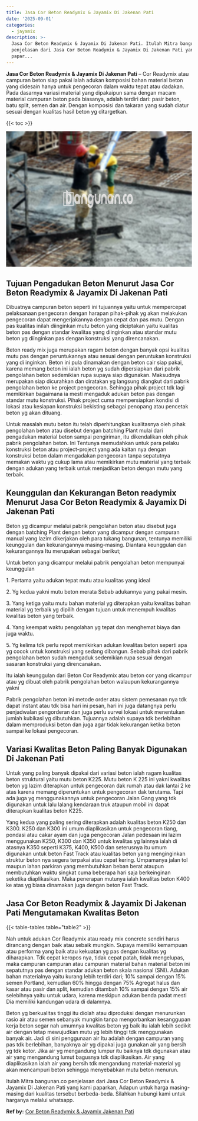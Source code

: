 ```yaml
---
title: Jasa Cor Beton Readymix & Jayamix Di Jakenan Pati
date: '2025-09-01'
categories:
  - jayamix
description: >-
  Jasa Cor Beton Readymix & Jayamix Di Jakenan Pati. Itulah Mitra bangunan.co
  penjelasan dari Jasa Cor Beton Readymix & Jayamix Di Jakenan Pati yang kami
  papar...
---
```


**Jasa Cor Beton Readymix & Jayamix Di Jakenan Pati** – Cor Readymix atau campuran beton siap pakai ialah adukan komposisi bahan material beton yang didesain hanya untuk pengecoran dalam waktu tepat atau dadakan. Pada dasarnya variasi material yang dipakaipun sama dengan macam material campuran beton pada biasanya, adalah terdiri dari: pasir beton, batu split, semen dan air. Dengan komposisi dan takaran yang sudah diatur sesuai dengan kualitas hasil beton yg ditargetkan.

{{< toc >}}

![Jasa Cor Beton Readymix & Jayamix Di Jakenan Pati](/images/jasa-cor-readymix-44.png)

## Tujuan Pengadukan Beton Menurut Jasa Cor Beton Readymix & Jayamix Di Jakenan Pati

Dibuatnya campuran beton seperti ini tujuannya yaitu untuk mempercepat pelaksanaan pengecoran dengan harapan pihak-pihak yg akan melakukan pengecoran dapat mengerjakannya dengan cepat dan pas mutu. Dengan pas kualitas inilah diinginkan mutu beton yang diciptakan yaitu kualitas beton pas dengan standar kwalitas yang diinginkan atau standar mutu beton yg diinginkan pas dengan konstruksi yang direncanakan.

Beton ready mix juga merupakan ragam beton dengan banyak opsi kualitas mutu pas dengan peruntukannya atau sesuai dengan peruntukan konstruksi yang di inginkan. Beton ini pula dinamakan dengan beton cair siap pakai, karena memang beton ini ialah beton yg sudah dipersiapkan dari pabrik pengolahan beton sedemikian rupa supaya siap digunakan. Maksudnya merupakan siap dicurahkan dan diratakan yg langsung diangkut dari pabrik pengolahan beton ke project pengecoran. Sehingga pihak project tdk lagi memikirkan bagaimana ia mesti mengaduk adukan beton pas dengan standar mutu konstruksi. Pihak project cuma mempersiapkan kondisi di lokasi atau kesiapan konstruksi bekisting sebagai penopang atau pencetak beton yg akan dituang.

Untuk masalah mutu beton itu telah diperhitungkan kualitasnya oleh pihak pengolahan beton atau disebut dengan batching Plant mulai dari pengadukan material beton sampai pengiriman, itu dikendalikan oleh pihak pabrik pengolahan beton. Ini Tentunya memudahkan untuk para pelaku konstruksi beton atau project-project yang ada kaitan nya dengan konstruksi beton dalam mengadakan pengecoran tanpa sepatutnya memakan waktu yg cukup lama atau memikirkan mutu material yang terbaik dengan adukan yang terbaik untuk menjadikan beton dengan mutu yang terbaik.

## Keunggulan dan Kekurangan Beton readymix Menurut Jasa Cor Beton Readymix & Jayamix Di Jakenan Pati

Beton yg dicampur melalui pabrik pengolahan beton atau disebut juga dengan batching Plant dengan beton yang dicampur dengan campuran manual yang lazim dikerjakan oleh para tukang bangunan, tentunya memiliki keunggulan dan kekurangannya masing-masing. Diantara keunggulan dan kekurangannya Itu merupakan sebagai berikut;

Untuk beton yang dicampur melalui pabrik pengolahan beton mempunyai keunggulan

1\. Pertama yaitu adukan tepat mutu atau kualitas yang ideal

2\. Yg kedua yakni mutu beton merata Sebab adukannya yang pakai mesin.

3\. Yang ketiga yaitu mutu bahan material yg diterapkan yaitu kwalitas bahan material yg terbaik yg dipilih dengan tujuan untuk menempuh kwalitas kwalitas beton yang terbaik.

4\. Yang keempat waktu pengolahan yg tepat dan menghemat biaya dan juga waktu.

5\. Yg kelima tdk perlu repot memikirkan adukan kwalitas beton seperti apa yg cocok untuk konstruksi yang sedang dibangun. Sebab pihak dari pabrik pengolahan beton sudah mengaduk sedemikian rupa sesuai dengan sasaran konstruksi yang direncanakan.

Itu ialah keunggulan dari Beton Cor Readymix atau beton cor yang dicampur atau yg dibuat oleh pabrik pengolahan beton walaupun kekurangannya yakni

Pabrik pengolahan beton ini metode order atau sistem pemesanan nya tdk dapat instant atau tdk bisa hari ini pesan, hari ini juga datangnya perlu penjadwalan pengorderan dan juga perlu survei lokasi untuk menentukan jumlah kubikasi yg dibutuhkan. Tujuannya adalah supaya tdk berlebihan dalam memproduksi beton dan juga agar tidak kekurangan ketika beton sampai ke lokasi pengecoran.

## Variasi Kwalitas Beton Paling Banyak Digunakan Di Jakenan Pati

Untuk yang paling banyak dipakai dari variasi beton ialah ragam kualitas beton struktural yaitu mutu beton K225. Mutu beton K 225 ini yakni kwalitas beton yg lazim diterapkan untuk pengecoran dak rumah atau dak lantai 2 ke atas karena memang diperuntukan untuk pengecoran dak terutama. Tapi ada juga yg menggunakannya untuk pengecoran Jalan Gang yang tdk digunakan untuk lalu lalang kendaraan truk ataupun mobil ini dapat diterapkan kualitas beton K225.

Yang kedua yang paling sering diterapkan adalah kualitas beton K250 dan K300. K250 dan K300 ini umum diaplikasikan untuk pengecoran tiang, pondasi atau cakar ayam dan juga pengecoran Jalan pedesaan ini lazim menggunakan K250, K300 dan K350 untuk kwalitas yg lainnya ialah di atasnya K350 seperti K375, K400, K500 dan seterusnya itu umum digunakan untuk beton Fast Track atau kualitas beton yang menginginkan struktur beton nya segera terpakai atau cepat kering. Umpamanya jalan tol maupun lahan parkiran yang membutuhkan beban berat ataupun membutuhkan waktu singkat cuma beberapa hari saja berkeinginan seketika diaplikasikan. Maka penerapan mutunya ialah kwalitas beton K400 ke atas yg biasa dinamakan juga dengan beton Fast Track.

## Jasa Cor Beton Readymix & Jayamix Di Jakenan Pati Mengutamakan Kwalitas Beton

{{< table-tables table="table2" >}}

Nah untuk adukan Cor Readymix atau ready mix concrete sendiri harus dirancang dengan baik atau sebaik mungkin. Supaya memiliki kemampuan atau performa yang baik atau kekuatan yg pas dengan kualitas yg diharapkan. Tdk cepat keropos nya, tidak cepat patah, tidak mengelupas, maka campuran campuran atau campuran material bahan material beton ini sepatutnya pas dengan standar adukan beton skala nasional (SNI). Adukan bahan materialnya yaitu kurang lebih terdiri dari; 10% sampai dengan 15% semen Portland, kemudian 60% hingga dengan 75% Agregat halus dan kasar atau pasir dan split, kemudian ditambah 10% sampai dengan 15% air selebihnya yaitu untuk udara, karena meskipun adukan benda padat mesti Dia memiliki kandungan udara di dalamnya.

Beton yg berkualitas tinggi itu diolah atau diproduksi dengan menurunkan rasio air atau semen sebanyak mungkin tanpa mengorbankan kesanggupan kerja beton segar nah umumnya kwalitas beton yg baik itu ialah lebih sedikit air dengan tetap mewujudkan mutu yg lebih tinggi tdk menggunakan banyak air. Jadi di sini penggunaan air Itu adalah dengan campuran yang pas tdk berlebihan, banyaknya air yg dipakai juga gunakan air yang bersih yg tdk kotor. Jika air yg mengandung lumpur itu baiknya tdk digunakan atau air yang mengandung lumut bagusnya tdk diaplikasikan. Air yang diaplikasikan ialah air yang bersih tdk mengandung material-material yg akan mencampuri beton sehingga menyebabkan mutu beton menurun.

Itulah Mitra bangunan.co penjelasan dari Jasa Cor Beton Readymix & Jayamix Di Jakenan Pati yang kami paparkan, Adapun untuk harga masing-masing dari kualitas tersebut berbeda-beda. Silahkan hubungi kami untuk harganya melalui whatsapp.

**Ref by:** [Cor Beton Readymix & Jayamix Jakenan Pati](https://id.wikipedia.org/wiki/Cor)
